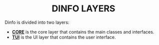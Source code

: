 <div align="center">

# DINFO LAYERS

</div>

Dinfo is divided into two layers:

- **[CORE](https://github.com/SCSDC-co/DINFO/tree/main/src/core)** is the core layer that contains the main classes and interfaces.
- **[TUI](https://github.com/SCSDC-co/DINFO/tree/main/src/tui)** is the UI layer that contains the user interface.
